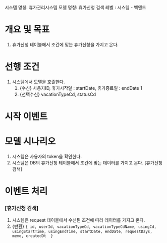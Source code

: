 시스템 명칭: 휴가관리시스템
모델 명칭: 휴가신청 검색
레벨 : 시스템 - 백엔드

# 개요 및 목표
1. 휴가신청 테이블에서 조건에 맞는 휴가신청을 가지고 온다.

# 선행 조건
1. 시스템에서 모델을 호출한다.
	1. {수신} 사용자ID, 휴가시작일 : startDate, 휴가종료일 : endDate
		1
	2. {선택수신} vacationTypeCd, statusCd

# 시작 이벤트


# 모델 시나리오
1. 시스템은 사용자의 token을 확인한다.
2. 시스템은 DB의 휴가신청 테이블에서 조건에 맞는 데이터를 가지고 온다. [휴가신청 검색]

# 이벤트 처리
### [휴가신청 검색]
1. 시스템은 request 테이블에서 수신된 조건에 따라 데이터를 가지고 온다.
2. {반환}
	   ```{
	  	   id, userId, vacationTypeCd, vacationTypeCdName, usingCd, usingStartTime, usingEndTime, startDate, endDate, requestDays, memo, createdDt 
	   }```